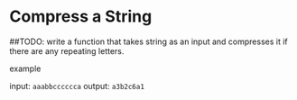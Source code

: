 # Compress a String

##TODO: write a function that takes string as an input and compresses it if there are any repeating letters.

example

input: ```aaabbcccccca```
output: ```a3b2c6a1```
